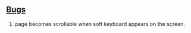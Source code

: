 <h2><u><strong>Bugs</strong></u></h2>

1. page becomes scrollable when soft keyboard appears on the screen.
